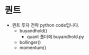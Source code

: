 # 퀀트

- 퀀트 투자 전략 python code입니다.
    - buyandhold()
        - quant 폴더에 buyandhold.py
    - bollinger()
    - momentum()
